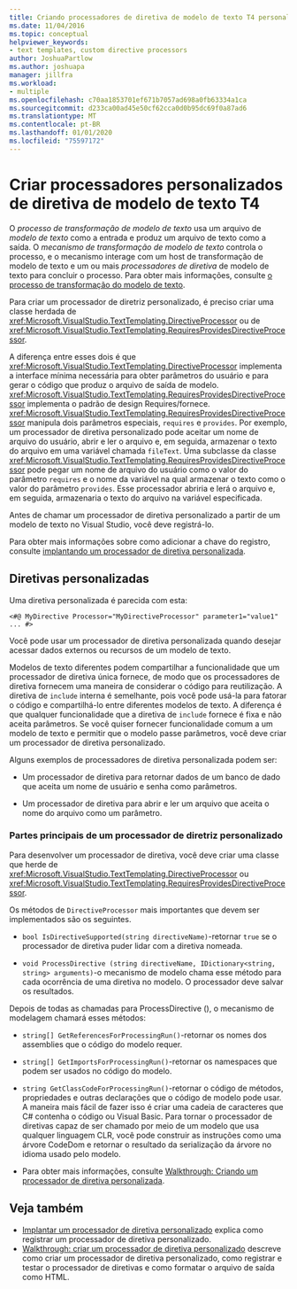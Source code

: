 ```yaml
---
title: Criando processadores de diretiva de modelo de texto T4 personalizados
ms.date: 11/04/2016
ms.topic: conceptual
helpviewer_keywords:
- text templates, custom directive processors
author: JoshuaPartlow
ms.author: joshuapa
manager: jillfra
ms.workload:
- multiple
ms.openlocfilehash: c70aa1853701ef671b7057ad698a0fb63334a1ca
ms.sourcegitcommit: d233ca00ad45e50cf62cca0d0b95dc69f0a87ad6
ms.translationtype: MT
ms.contentlocale: pt-BR
ms.lasthandoff: 01/01/2020
ms.locfileid: "75597172"
---
```

# <a name="create-custom-t4-text-template-directive-processors"></a>Criar processadores personalizados de diretiva de modelo de texto T4

O *processo de transformação de modelo de texto* usa um arquivo de *modelo de texto* como a entrada e produz um arquivo de texto como a saída. O *mecanismo de transformação de modelo de texto* controla o processo, e o mecanismo interage com um host de transformação de modelo de texto e um ou mais *processadores de diretiva* de modelo de texto para concluir o processo. Para obter mais informações, consulte [o processo de transformação do modelo de texto](../modeling/the-text-template-transformation-process.md).

Para criar um processador de diretriz personalizado, é preciso criar uma classe herdada de <xref:Microsoft.VisualStudio.TextTemplating.DirectiveProcessor> ou de <xref:Microsoft.VisualStudio.TextTemplating.RequiresProvidesDirectiveProcessor>.

A diferença entre esses dois é que <xref:Microsoft.VisualStudio.TextTemplating.DirectiveProcessor> implementa a interface mínima necessária para obter parâmetros do usuário e para gerar o código que produz o arquivo de saída de modelo. <xref:Microsoft.VisualStudio.TextTemplating.RequiresProvidesDirectiveProcessor> implementa o padrão de design Requires/fornece. <xref:Microsoft.VisualStudio.TextTemplating.RequiresProvidesDirectiveProcessor> manipula dois parâmetros especiais, `requires` e `provides`.  Por exemplo, um processador de diretiva personalizado pode aceitar um nome de arquivo do usuário, abrir e ler o arquivo e, em seguida, armazenar o texto do arquivo em uma variável chamada `fileText`. Uma subclasse da classe <xref:Microsoft.VisualStudio.TextTemplating.RequiresProvidesDirectiveProcessor> pode pegar um nome de arquivo do usuário como o valor do parâmetro `requires` e o nome da variável na qual armazenar o texto como o valor do parâmetro `provides`. Esse processador abriria e lerá o arquivo e, em seguida, armazenaria o texto do arquivo na variável especificada.

Antes de chamar um processador de diretiva personalizado a partir de um modelo de texto no Visual Studio, você deve registrá-lo.

Para obter mais informações sobre como adicionar a chave do registro, consulte [implantando um processador de diretiva personalizada](../modeling/deploying-a-custom-directive-processor.md).

## <a name="custom-directives"></a>Diretivas personalizadas

Uma diretiva personalizada é parecida com esta:

`<#@ MyDirective Processor="MyDirectiveProcessor" parameter1="value1" ... #>`

Você pode usar um processador de diretiva personalizada quando desejar acessar dados externos ou recursos de um modelo de texto.

Modelos de texto diferentes podem compartilhar a funcionalidade que um processador de diretiva única fornece, de modo que os processadores de diretiva fornecem uma maneira de considerar o código para reutilização. A diretiva de `include` interna é semelhante, pois você pode usá-la para fatorar o código e compartilhá-lo entre diferentes modelos de texto. A diferença é que qualquer funcionalidade que a diretiva de `include` fornece é fixa e não aceita parâmetros. Se você quiser fornecer funcionalidade comum a um modelo de texto e permitir que o modelo passe parâmetros, você deve criar um processador de diretiva personalizado.

Alguns exemplos de processadores de diretiva personalizada podem ser:

- Um processador de diretiva para retornar dados de um banco de dado que aceita um nome de usuário e senha como parâmetros.

- Um processador de diretiva para abrir e ler um arquivo que aceita o nome do arquivo como um parâmetro.

### <a name="principal-parts-of-a-custom-directive-processor"></a>Partes principais de um processador de diretriz personalizado

Para desenvolver um processador de diretiva, você deve criar uma classe que herde de <xref:Microsoft.VisualStudio.TextTemplating.DirectiveProcessor> ou <xref:Microsoft.VisualStudio.TextTemplating.RequiresProvidesDirectiveProcessor>.

Os métodos de `DirectiveProcessor` mais importantes que devem ser implementados são os seguintes.

- `bool IsDirectiveSupported(string directiveName)`-retornar `true` se o processador de diretiva puder lidar com a diretiva nomeada.

- `void ProcessDirective (string directiveName, IDictionary<string, string> arguments)`-o mecanismo de modelo chama esse método para cada ocorrência de uma diretiva no modelo. O processador deve salvar os resultados.

Depois de todas as chamadas para ProcessDirective (), o mecanismo de modelagem chamará esses métodos:

- `string[] GetReferencesForProcessingRun()`-retornar os nomes dos assemblies que o código do modelo requer.

- `string[] GetImportsForProcessingRun()`-retornar os namespaces que podem ser usados no código do modelo.

- `string GetClassCodeForProcessingRun()`-retornar o código de métodos, propriedades e outras declarações que o código de modelo pode usar. A maneira mais fácil de fazer isso é criar uma cadeia de caracteres que C# contenha o código ou Visual Basic. Para tornar o processador de diretivas capaz de ser chamado por meio de um modelo que usa qualquer linguagem CLR, você pode construir as instruções como uma árvore CodeDom e retornar o resultado da serialização da árvore no idioma usado pelo modelo.

- Para obter mais informações, consulte [Walkthrough: Criando um processador de diretiva personalizada](../modeling/walkthrough-creating-a-custom-directive-processor.md).

## <a name="see-also"></a>Veja também

- [Implantar um processador de diretiva personalizado](../modeling/deploying-a-custom-directive-processor.md) explica como registrar um processador de diretiva personalizado.
- [Walkthrough: criar um processador de diretiva personalizado](../modeling/walkthrough-creating-a-custom-directive-processor.md) descreve como criar um processador de diretiva personalizado, como registrar e testar o processador de diretivas e como formatar o arquivo de saída como HTML.
